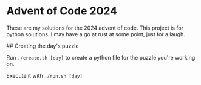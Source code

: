 # Advent of Code 2024

These are my solutions for the 2024 advent of code. This project is for python solutions. I may have a go at rust at some point, just for a laugh.

## Creating the day's puzzle

Run `./create.sh [day]` to create a python file for the puzzle you're working on. 

Execute it with `./run.sh [day]`